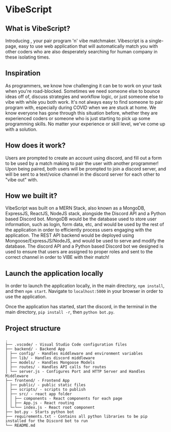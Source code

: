 # VibeScript

## What is VibeScript?
Introducing <VibeScript/>, your pair program 'n' vibe matchmaker.  Vibescript is a single-page, easy to use web application that will automatically match you with other coders who are also desperately searching for human company in these isolating times. 

## Inspiration
As programmers, we know how challenging it can be to work on your task when you're road-blocked. Sometimes we need someone else to bounce ideas off of, discuss strategies and workflow logic, or just someone else to vibe with while you both work. It's not always easy to find someone to pair program with, especially during COVID when we are stuck at home. We know everyone has gone through this situation before, whether they are experienced coders or someone who is just starting to pick up some programming skills. No matter your experience or skill level, we've come up with a solution.

## How does it work?
Users are prompted to create an account using discord, and fill out a form to be used by a match making to pair the user with another programmer! Upon being paired, both users will be prompted to join a discord server, and will be sent to a text/voice channel in the discord server for each other to "vibe out" with.

## How we built it?
VibeScript was built on a MERN Stack, also known as a MongoDB, ExpressJS, ReactJS, NodeJS stack, alongside the Discord API and a Python based Discord bot. MongoDB would be the database used to store user information, such as login, form data, etc, and would be used by the rest of the application in order to efficiently process users engaging with the application. The REST API backend would be deployed using Mongoose/ExpressJS/NodeJS, and would be used to serve and modify the database. The discord API and a Python based Discord bot we designed is used to ensure that users are assigned to proper roles and sent to the correct channel in order to VIBE with their match!

## Launch the application locally
In order to launch the application locally, in the main directory, `npm install`, and then `npm start`. Navigate to `localhost:5000` in your browser in order to use the application.

Once the application has started, start the discord, in the terminal in the main directory, `pip install -r`, then `python bot.py`.

## Project structure
```
.
├── .vscode/ - Visual Studio Code configuration files
├── backend/ - Backend App
│ ├── config/ - Handles middleware and environment variables
│ ├── lib/ - Handles discord middleware
│ ├── models/ - Handles Mongoose Models
│ ├── routes/ - Handles API calls for routes
│ └── server.js - Configures Port and HTTP Server and Handles Middleware
├── frontend/ - Frontend App
│ ├── public/ - public static files
│ ├── scripts/ - scripts to publish
│ ├── src/ - react app folder
│ │ ├── components - React components for each page
│ │ ├── App.js - React routing
│ └─└── index.js - React root component
├── bot.py - Starts python bot
├── requirements.txt - Contains all python libraries to be pip installed for the Discord bot to run
└── README.md
```
